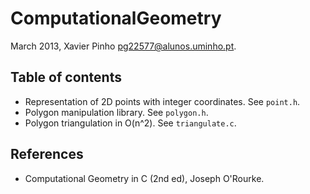 ComputationalGeometry
=====================
March 2013, Xavier Pinho <pg22577@alunos.uminho.pt>.

Table of contents
-----------------

  - Representation of 2D points with integer coordinates. See `point.h`.
  - Polygon manipulation library. See `polygon.h`.
  - Polygon triangulation in O(n^2). See `triangulate.c`.

References
----------

  - Computational Geometry in C (2nd ed), Joseph O'Rourke.
